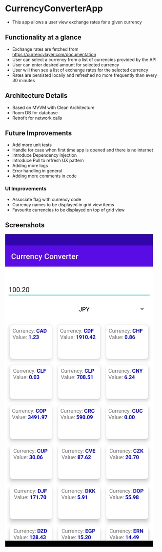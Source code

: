 # CurrencyConverterApp
- This app allows a user view exchange rates for a given currency

## Functionality at a glance
-  Exchange rates are fetched from https://currencylayer.com/documentation
-  User can select a currency from a list of currencies provided by the API
-  User can enter desired amount for selected currency
-  User will then see a list of exchange rates for the selected currency
-  Rates are persisted locally and refreshed no more frequently than every 30 minutes 

## Architecture Details
- Based on MVVM with Clean Architecture
- Room DB for database
- Retrofit for network calls

## Future Improvements
- Add more unit tests
- Handle for case when first time app is opened and there is no internet
- Introduce Dependency injection
- Introduce Pull to refresh UX pattern
- Adding more logs
- Error handling in general
- Adding more comments in code
### UI Improvements
- Associate flag with currency code 
- Currency names to be displayed in grid view items
- Favourite currencies to be displayed on top of grid view

## Screenshots
![Screenshot1](screenshot1.png)
